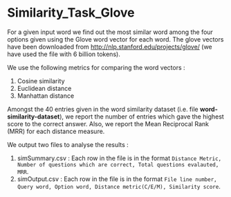 # Similarity_Task_Glove
For a given input word we find out the most similar word among the four options given using the Glove word vector for each word. The glove vectors have been downloaded from http://nlp.stanford.edu/projects/glove/ (we have used the file with 6 billion tokens).

We use the following metrics for comparing the word vectors : 

1. Cosine similarity
2. Euclidean distance
3. Manhattan distance

Amongst the 40 entries given in the word similarity dataset (i.e. file **word-similarity-dataset**), we report the number of entries which gave the highest score to the correct answer. Also, we report the Mean Reciprocal Rank (MRR) for each distance measure.

We output two files to analyse the results : 

1. simSummary.csv : Each row in the file is in the format `Distance Metric, Number of questions which are correct, Total questions evalauted, MRR`.
2. simOutput.csv : Each row in the file is in the format `File line number, Query word, Option word, Distance metric(C/E/M), Similarity score`.




